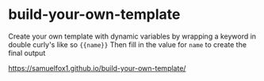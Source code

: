 # build-your-own-template

Create your own template with dynamic variables by wrapping a keyword in double curly's like so `{{name}}`
Then fill in the value for `name` to create the final output

https://samuelfox1.github.io/build-your-own-template/

